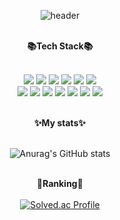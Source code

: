 <div align=center>
  
![header](https://capsule-render.vercel.app/api?type=Shark&&color=0:ff9a9e,100:fad0c4&height=220&text=welcome&fontAlignY=35&desc=Sujeong's%20Github%20Profile&fontColor=ffffff&descAlign=60&descAlignY=47&descSize=20&fontSize=55)

  <br/>
<b>📚Tech Stack📚</b> <br/><br/>

<img src="https://img.shields.io/badge/Python-3766AB?style=flat-square&logo=Python&logoColor=white"/></a>
<img src="https://img.shields.io/badge/Java-FF7800?style=flat-square&logo=Java&logoColor=white"/></a>
<img src="https://img.shields.io/badge/C-2F8D46?style=flat-square&logo=c&logoColor=white"/></a>
<img src="https://img.shields.io/badge/Javascript-F7DF1E?style=flat-square&logo=Javascript&logoColor=white"/></a>
<img src="https://img.shields.io/badge/React-7FADF2?style=flat-square&logo=React&logoColor=white"/></a>
<img src="https://img.shields.io/badge/CSS-29B2FE?style=flat-square&logo=CSS3&logoColor=white"/></a>
<br/><img src="https://img.shields.io/badge/Mysql-CC2927?style=flat-square&logo=MySql&logoColor=white"/></a>
<img src="https://img.shields.io/badge/Spring-6DB33F?style=flat-square&logo=spring&logoColor=white"/></a>
<img src="https://img.shields.io/badge/Node-67A4AC?style=flat-square&logo=ts-node&logoColor=white"/></a>
<img src="https://img.shields.io/badge/Git-FF4470?style=flat-square&logo=git&logoColor=white"/></a>
<img src="https://img.shields.io/badge/Github-000000?style=flat-square&logo=Github&logoColor=white"/></a>
<img src="https://img.shields.io/badge/Jupyter-00A98F?style=flat-square&logo=Jupyter&logoColor=white"/></a>
<img src="https://img.shields.io/badge/Linux-9999FF?style=flat-square&logo=Linux&logoColor=white"/></a>
 

<br/>
<b>✨My stats✨</b> <br/><br/>

![Anurag's GitHub stats](https://github-readme-stats.vercel.app/api?username=shin-sj&show_icons=true&theme=aura_dark)
<br/><br/>

<!-- ![Top Langs](https://github-readme-stats.vercel.app/api/top-langs/?username=shin-sj&layout=compact&theme=tokyonight)
 -->

<!-- ![footer](https://capsule-render.vercel.app/api?type=Shark&&color=0:ff9a9e,100:fad0c4&height=100&section=footer) -->

<b>🏅Ranking🏅</b><br/><br/>
[![Solved.ac Profile](http://mazassumnida.wtf/api/v2/generate_badge?boj=konshin)](https://solved.ac/konshin/)
</div>





<!--
**shin-sj/shin-sj** is a ✨ _special_ ✨ repository because its `README.md` (this file) appears on your GitHub profile.

Here are some ideas to get you started:

- 🔭 I’m currently working on ...
- 🌱 I’m currently learning ...
- 👯 I’m looking to collaborate on ...
- 🤔 I’m looking for help with ...
- 💬 Ask me about ...
- 📫 How to reach me: ...
- 😄 Pronouns: ...
- ⚡ Fun fact: ...
-->
